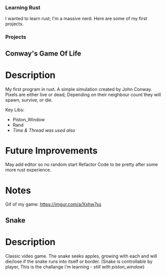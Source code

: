 ### Learning Rust

I wanted to learn rust; I'm a massive nerd.
Here are some of my first projects.

### Projects

## Conway's Game Of Life
# Description
My first program in rust.
A simple simulation created by John Conway. Pixels are either live or dead; Depending on their neighbour count they will spawn, survive, or die.

Key Libs:
- Piston_Window
- Rand
- *Time & Thread was used also*

# Future Improvements
May add editor so no random start
Refactor Code to be pretty after some more rust experience. 

# Notes
Gif of my game: https://imgur.com/a/Xxhw7ss

## Snake
# Description
Classic video game. The snake seeks apples, growing with each and will die/lose if the snake runs into itself or border. (Snake is controllable by player, This is the challange i'm learning - *still with piston_window*)
